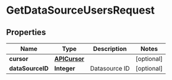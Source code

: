 

# GetDataSourceUsersRequest


## Properties

| Name | Type | Description | Notes |
|------------ | ------------- | ------------- | -------------|
|**cursor** | [**APICursor**](APICursor.md) |  |  [optional] |
|**dataSourceID** | **Integer** | Datasource ID |  [optional] |



